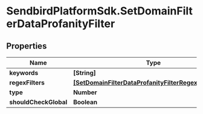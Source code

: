 # SendbirdPlatformSdk.SetDomainFilterDataProfanityFilter

## Properties

Name | Type | Description | Notes
------------ | ------------- | ------------- | -------------
**keywords** | **[String]** |  | [optional] 
**regexFilters** | [**[SetDomainFilterDataProfanityFilterRegexFiltersInner]**](SetDomainFilterDataProfanityFilterRegexFiltersInner.md) |  | [optional] 
**type** | **Number** |  | [optional] 
**shouldCheckGlobal** | **Boolean** |  | [optional] 


